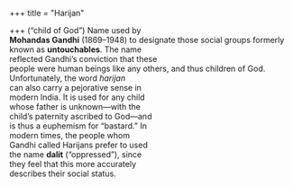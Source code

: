 +++
title = "Harijan"

+++
(“child of God”) Name used by  
**Mohandas Gandhi** (1869–1948) to designate those social groups formerly  
known as **untouchables**. The name  
reflected Gandhi’s conviction that these  
people were human beings like any others, and thus children of God.  
Unfortunately, the word *harijan*  
can also carry a pejorative sense in  
modern India. It is used for any child  
whose father is unknown—with the  
child’s paternity ascribed to God—and  
is thus a euphemism for “bastard.” In  
modern times, the people whom  
Gandhi called Harijans prefer to used  
the name **dalit** (“oppressed”), since  
they feel that this more accurately  
describes their social status.